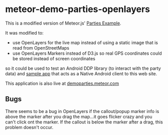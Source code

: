 meteor-demo-parties-openlayers
==============================

This is a modified version of Meteor.js' 
[Parties Example](http://www.meteor.com/examples/parties).

It was modified to:

* use OpenLayers for the live map instead of using a static image that
is read from OpenStreetMaps
* use OpenLayers Markers instead of D3.js so real GPS coordinates
could be stored instead of screen coordinates

so it could be used to test an Android DDP library (to interact
with the party data) and 
[sample app](https://play.google.com/store/apps/details?id=com.keysolutions.meteorparties&hl=en)
that acts as a Native Android client to this web site.

This application is also live at
[demoparties.meteor.com](http://demoparties.meteor.com)

Bugs
----
There seems to be a bug in OpenLayers if the callout/popup marker info
is above the marker after you drag the map...it goes flicker crazy and 
you can't click ont the marker.
If the callout is below the marker after a drag, this problem doesn't occur.

